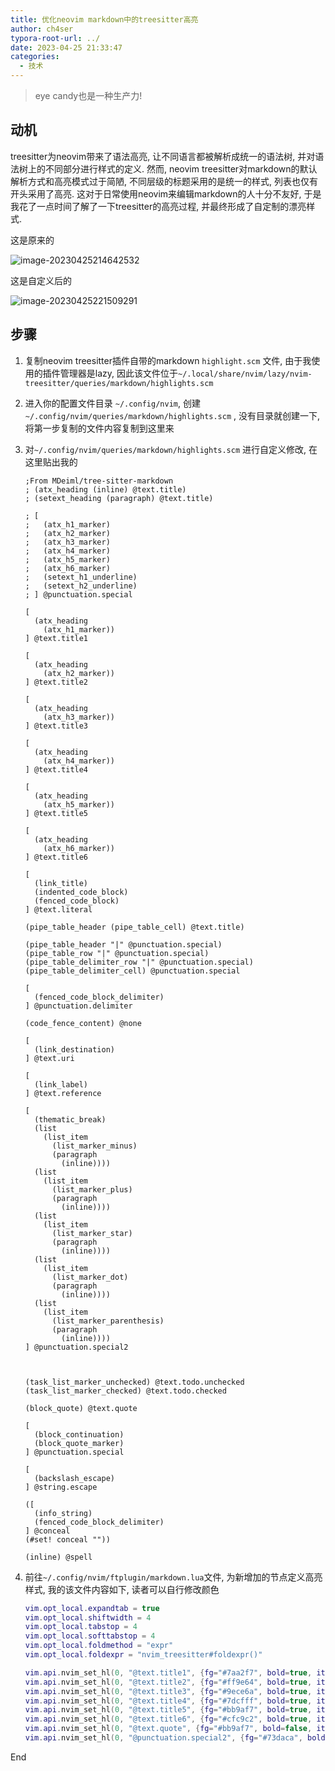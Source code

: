 ```yaml
---
title: 优化neovim markdown中的treesitter高亮
author: ch4ser
typora-root-url: ../
date: 2023-04-25 21:33:47
categories:
  - 技术
---
```


> eye candy也是一种生产力!

<!--more-->

## 动机

treesitter为neovim带来了语法高亮, 让不同语言都被解析成统一的语法树, 并对语法树上的不同部分进行样式的定义. 然而, neovim treesitter对markdown的默认解析方式和高亮模式过于简陋, 不同层级的标题采用的是统一的样式, 列表也仅有开头采用了高亮. 这对于日常使用neovim来编辑markdown的人十分不友好, 于是我花了一点时间了解了一下treesitter的高亮过程, 并最终形成了自定制的漂亮样式.

这是原来的

![image-20230425214642532](image-20230425214642532.png)

这是自定义后的

![image-20230425221509291](image-20230425221509291.png)



## 步骤

1. 复制neovim treesitter插件自带的markdown `highlight.scm` 文件, 由于我使用的插件管理器是lazy, 因此该文件位于`~/.local/share/nvim/lazy/nvim-treesitter/queries/markdown/highlights.scm `

2. 进入你的配置文件目录 `~/.config/nvim`, 创建 `~/.config/nvim/queries/markdown/highlights.scm` , 没有目录就创建一下, 将第一步复制的文件内容复制到这里来

3. 对`~/.config/nvim/queries/markdown/highlights.scm` 进行自定义修改, 在这里贴出我的

    ```
    ;From MDeiml/tree-sitter-markdown
    ; (atx_heading (inline) @text.title)
    ; (setext_heading (paragraph) @text.title)
    
    ; [
    ;   (atx_h1_marker)
    ;   (atx_h2_marker)
    ;   (atx_h3_marker)
    ;   (atx_h4_marker)
    ;   (atx_h5_marker)
    ;   (atx_h6_marker)
    ;   (setext_h1_underline)
    ;   (setext_h2_underline)
    ; ] @punctuation.special
    
    [
      (atx_heading
        (atx_h1_marker))
    ] @text.title1
    
    [
      (atx_heading
        (atx_h2_marker))
    ] @text.title2
    
    [
      (atx_heading
        (atx_h3_marker))
    ] @text.title3
    
    [
      (atx_heading
        (atx_h4_marker))
    ] @text.title4
    
    [
      (atx_heading
        (atx_h5_marker))
    ] @text.title5
    
    [
      (atx_heading
        (atx_h6_marker))
    ] @text.title6
    
    [
      (link_title)
      (indented_code_block)
      (fenced_code_block)
    ] @text.literal
    
    (pipe_table_header (pipe_table_cell) @text.title)
    
    (pipe_table_header "|" @punctuation.special)
    (pipe_table_row "|" @punctuation.special)
    (pipe_table_delimiter_row "|" @punctuation.special)
    (pipe_table_delimiter_cell) @punctuation.special
    
    [
      (fenced_code_block_delimiter)
    ] @punctuation.delimiter
    
    (code_fence_content) @none
    
    [
      (link_destination)
    ] @text.uri
    
    [
      (link_label)
    ] @text.reference
    
    [
      (thematic_break)
      (list
        (list_item
          (list_marker_minus)
          (paragraph
            (inline))))
      (list
        (list_item
          (list_marker_plus)
          (paragraph
            (inline))))
      (list
        (list_item
          (list_marker_star)
          (paragraph
            (inline))))
      (list
        (list_item
          (list_marker_dot)
          (paragraph
            (inline))))
      (list
        (list_item
          (list_marker_parenthesis)
          (paragraph
            (inline))))
    ] @punctuation.special2
    
    
    
    (task_list_marker_unchecked) @text.todo.unchecked
    (task_list_marker_checked) @text.todo.checked
    
    (block_quote) @text.quote
    
    [
      (block_continuation)
      (block_quote_marker)
    ] @punctuation.special
    
    [
      (backslash_escape)
    ] @string.escape
    
    ([
      (info_string)
      (fenced_code_block_delimiter)
    ] @conceal
    (#set! conceal ""))
    
    (inline) @spell
    ```

4. 前往`~/.config/nvim/ftplugin/markdown.lua`文件, 为新增加的节点定义高亮样式, 我的该文件内容如下, 读者可以自行修改颜色

    ```lua
    vim.opt_local.expandtab = true
    vim.opt_local.shiftwidth = 4
    vim.opt_local.tabstop = 4
    vim.opt_local.softtabstop = 4
    vim.opt_local.foldmethod = "expr"
    vim.opt_local.foldexpr = "nvim_treesitter#foldexpr()"
    
    vim.api.nvim_set_hl(0, "@text.title1", {fg="#7aa2f7", bold=true, italic=true})
    vim.api.nvim_set_hl(0, "@text.title2", {fg="#ff9e64", bold=true, italic=true})
    vim.api.nvim_set_hl(0, "@text.title3", {fg="#9ece6a", bold=true, italic=true})
    vim.api.nvim_set_hl(0, "@text.title4", {fg="#7dcfff", bold=true, italic=true})
    vim.api.nvim_set_hl(0, "@text.title5", {fg="#bb9af7", bold=true, italic=true})
    vim.api.nvim_set_hl(0, "@text.title6", {fg="#cfc9c2", bold=true, italic=true})
    vim.api.nvim_set_hl(0, "@text.quote", {fg="#bb9af7", bold=false, italic=true})
    vim.api.nvim_set_hl(0, "@punctuation.special2", {fg="#73daca", bold=true, italic=false})
    ```

End
